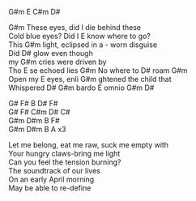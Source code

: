 G#m E C#m D#   
   
G#m These eyes, did I die behind these     
Cold blue eyes? Did I E know where to go?     
This G#m light, eclipsed in a - worn disguise     
Did D# glow even though      
my G#m cries were driven by     
Tho E se echoed lies G#m No where to D# roam G#m     
Open my E eyes,  enli  G#m ghtened the child that     
Whispered  D# G#m   bardo   E  omnio G#m D#     
   
G# F# B  D# F#     
G# F# C#m  D# C#     
G#m D#m B F#     
G#m D#m B A x3     
   
Let me belong, eat me raw, suck me empty with     
Your hungry claws-bring me light     
Can you feel the tension burning?     
The soundtrack of our lives     
On an early April morning     
May be able to re-define     
